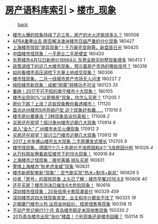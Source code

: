 [房产语料库索引](../../README.md)  > [楼市_现象](楼市_现象.md)
====
> [back](../README.md)

- [楼市火爆的现象持续了近三年，房产的大火还能烧多久？](http://jkwz.applinzi.com/ittc/7100683926031041553.html#%E6%A5%BC%E5%B8%82%E7%81%AB%E7%88%86%E7%9A%84%E7%8E%B0%E8%B1%A1%E6%8C%81%E7%BB%AD%E4%BA%86%E8%BF%91%E4%B8%89%E5%B9%B4%EF%BC%8C%E6%88%BF%E4%BA%A7%E7%9A%84%E5%A4%A7%E7%81%AB%E8%BF%98%E8%83%BD%E7%83%A7%E5%A4%9A%E4%B9%85%EF%BC%9F) 180508  
- [APRA重拳出击 能否解决澳洲楼市日益严重的分化现象](http://jkwz.applinzi.com/ittc/7096706051179283467.html#APRA%E9%87%8D%E6%8B%B3%E5%87%BA%E5%87%BB+%E8%83%BD%E5%90%A6%E8%A7%A3%E5%86%B3%E6%BE%B3%E6%B4%B2%E6%A5%BC%E5%B8%82%E6%97%A5%E7%9B%8A%E4%B8%A5%E9%87%8D%E7%9A%84%E5%88%86%E5%8C%96%E7%8E%B0%E8%B1%A1) 180427  
- [上海楼市惊现“诡异现象”！千万豪宅变刚需，新盘皆日光](http://jkwz.applinzi.com/ittc/7095977069597164550.html#%E4%B8%8A%E6%B5%B7%E6%A5%BC%E5%B8%82%E6%83%8A%E7%8E%B0%E2%80%9C%E8%AF%A1%E5%BC%82%E7%8E%B0%E8%B1%A1%E2%80%9D%EF%BC%81%E5%8D%83%E4%B8%87%E8%B1%AA%E5%AE%85%E5%8F%98%E5%88%9A%E9%9C%80%EF%BC%8C%E6%96%B0%E7%9B%98%E7%9A%86%E6%97%A5%E5%85%89) 180425  
- [中国楼市怪现象：一手房比二手房便宜](http://jkwz.applinzi.com/ittc/7093999348239303690.html#%E4%B8%AD%E5%9B%BD%E6%A5%BC%E5%B8%82%E6%80%AA%E7%8E%B0%E8%B1%A1%EF%BC%9A%E4%B8%80%E6%89%8B%E6%88%BF%E6%AF%94%E4%BA%8C%E6%89%8B%E6%88%BF%E4%BE%BF%E5%AE%9C) 180420  
- [东莞楼市4月12日新房价16664元 东莞全款买别墅现象增多](http://jkwz.applinzi.com/ittc/7091518430132044807.html#%E4%B8%9C%E8%8E%9E%E6%A5%BC%E5%B8%824%E6%9C%8812%E6%97%A5%E6%96%B0%E6%88%BF%E4%BB%B716664%E5%85%83+%E4%B8%9C%E8%8E%9E%E5%85%A8%E6%AC%BE%E4%B9%B0%E5%88%AB%E5%A2%85%E7%8E%B0%E8%B1%A1%E5%A2%9E%E5%A4%9A) 180413 *1* 
- [政策调控下的这几大楼市现象，预示着房产市场的哪些信号？](http://jkwz.applinzi.com/ittc/7081023257203704843.html#%E6%94%BF%E7%AD%96%E8%B0%83%E6%8E%A7%E4%B8%8B%E7%9A%84%E8%BF%99%E5%87%A0%E5%A4%A7%E6%A5%BC%E5%B8%82%E7%8E%B0%E8%B1%A1%EF%BC%8C%E9%A2%84%E7%A4%BA%E7%9D%80%E6%88%BF%E4%BA%A7%E5%B8%82%E5%9C%BA%E7%9A%84%E5%93%AA%E4%BA%9B%E4%BF%A1%E5%8F%B7%EF%BC%9F) 180316  
- [如何看楼市高压调控下大量土地成交现象？](http://jkwz.applinzi.com/ittc/7077306938369246219.html#%E5%A6%82%E4%BD%95%E7%9C%8B%E6%A5%BC%E5%B8%82%E9%AB%98%E5%8E%8B%E8%B0%83%E6%8E%A7%E4%B8%8B%E5%A4%A7%E9%87%8F%E5%9C%9F%E5%9C%B0%E6%88%90%E4%BA%A4%E7%8E%B0%E8%B1%A1%EF%BC%9F) 180306  
- [楼市怪现象，二月一线城市房产市场无人问津](http://jkwz.applinzi.com/ittc/7075103601267835915.html#%E6%A5%BC%E5%B8%82%E6%80%AA%E7%8E%B0%E8%B1%A1%EF%BC%8C%E4%BA%8C%E6%9C%88%E4%B8%80%E7%BA%BF%E5%9F%8E%E5%B8%82%E6%88%BF%E4%BA%A7%E5%B8%82%E5%9C%BA%E6%97%A0%E4%BA%BA%E9%97%AE%E6%B4%A5) 180227 *2* 
- [绵阳楼市新现象：成都“刚需”转移功不可没](http://jkwz.applinzi.com/ittc/7061820364068226064.html#%E7%BB%B5%E9%98%B3%E6%A5%BC%E5%B8%82%E6%96%B0%E7%8E%B0%E8%B1%A1%EF%BC%9A%E6%88%90%E9%83%BD%E2%80%9C%E5%88%9A%E9%9C%80%E2%80%9D%E8%BD%AC%E7%A7%BB%E5%8A%9F%E4%B8%8D%E5%8F%AF%E6%B2%A1) 180123 *35* 
- [重磅！2017不可不知的南宁楼市十大现象！](http://jkwz.applinzi.com/ittc/7055041962699129862.html#%E9%87%8D%E7%A3%85%EF%BC%812017%E4%B8%8D%E5%8F%AF%E4%B8%8D%E7%9F%A5%E7%9A%84%E5%8D%97%E5%AE%81%E6%A5%BC%E5%B8%82%E5%8D%81%E5%A4%A7%E7%8E%B0%E8%B1%A1%EF%BC%81) 180105  
- [楼市出现90%&quot;以房换房&quot;现象，你怎么买房？](http://jkwz.applinzi.com/ittc/7043584537026626576.html#%E6%A5%BC%E5%B8%82%E5%87%BA%E7%8E%B090%25%26quot%3B%E4%BB%A5%E6%88%BF%E6%8D%A2%E6%88%BF%26quot%3B%E7%8E%B0%E8%B1%A1%EF%BC%8C%E4%BD%A0%E6%80%8E%E4%B9%88%E4%B9%B0%E6%88%BF%EF%BC%9F) 171205 *1* 
- [房价下跌？上涨？这些现象教你看透楼市！](http://jkwz.applinzi.com/ittc/7038058129512727568.html#%E6%88%BF%E4%BB%B7%E4%B8%8B%E8%B7%8C%EF%BC%9F%E4%B8%8A%E6%B6%A8%EF%BC%9F%E8%BF%99%E4%BA%9B%E7%8E%B0%E8%B1%A1%E6%95%99%E4%BD%A0%E7%9C%8B%E9%80%8F%E6%A5%BC%E5%B8%82%EF%BC%81) 171120  
- [盘点达州楼市9月热销户型 这个现象好有趣……](http://jkwz.applinzi.com/ittc/7026152719352595473.html#%E7%9B%98%E7%82%B9%E8%BE%BE%E5%B7%9E%E6%A5%BC%E5%B8%829%E6%9C%88%E7%83%AD%E9%94%80%E6%88%B7%E5%9E%8B+%E8%BF%99%E4%B8%AA%E7%8E%B0%E8%B1%A1%E5%A5%BD%E6%9C%89%E8%B6%A3%E2%80%A6%E2%80%A6) 171019 *5* 
- [楼市房价要暴涨？3种现象告诉你真相！](http://jkwz.applinzi.com/ittc/7022204397323551761.html#%E6%A5%BC%E5%B8%82%E6%88%BF%E4%BB%B7%E8%A6%81%E6%9A%B4%E6%B6%A8%EF%BC%9F3%E7%A7%8D%E7%8E%B0%E8%B1%A1%E5%91%8A%E8%AF%89%E4%BD%A0%E7%9C%9F%E7%9B%B8%EF%BC%81) 171008 *2* 
- [买房还在观望？探讨泰州楼市近期几大现象](http://jkwz.applinzi.com/ittc/7013084612539188240.html#%E4%B9%B0%E6%88%BF%E8%BF%98%E5%9C%A8%E8%A7%82%E6%9C%9B%EF%BC%9F%E6%8E%A2%E8%AE%A8%E6%B3%B0%E5%B7%9E%E6%A5%BC%E5%B8%82%E8%BF%91%E6%9C%9F%E5%87%A0%E5%A4%A7%E7%8E%B0%E8%B1%A1) 170914 *8* 
- [进入“金九” 广州楼市未见火爆现象](http://jkwz.applinzi.com/ittc/7012433261173933073.html#%E8%BF%9B%E5%85%A5%E2%80%9C%E9%87%91%E4%B9%9D%E2%80%9D+%E5%B9%BF%E5%B7%9E%E6%A5%BC%E5%B8%82%E6%9C%AA%E8%A7%81%E7%81%AB%E7%88%86%E7%8E%B0%E8%B1%A1) 170912 *3* 
- [买房还在观望？探讨江门楼市近期几大现象](http://jkwz.applinzi.com/ittc/7012202552287036432.html#%E4%B9%B0%E6%88%BF%E8%BF%98%E5%9C%A8%E8%A7%82%E6%9C%9B%EF%BC%9F%E6%8E%A2%E8%AE%A8%E6%B1%9F%E9%97%A8%E6%A5%BC%E5%B8%82%E8%BF%91%E6%9C%9F%E5%87%A0%E5%A4%A7%E7%8E%B0%E8%B1%A1) 170912 *16* 
- [2017上半年佛山楼市五大现象 二手房爆发式增长](http://jkwz.applinzi.com/ittc/6986705945085084688.html#2017%E4%B8%8A%E5%8D%8A%E5%B9%B4%E4%BD%9B%E5%B1%B1%E6%A5%BC%E5%B8%82%E4%BA%94%E5%A4%A7%E7%8E%B0%E8%B1%A1+%E4%BA%8C%E6%89%8B%E6%88%BF%E7%88%86%E5%8F%91%E5%BC%8F%E5%A2%9E%E9%95%BF) 170705 *9* 
- [楼市怪现象，德国11个几十年房价不涨原因和4个飞涨原因分析](http://jkwz.applinzi.com/ittc/6893315044309206021.html#%E6%A5%BC%E5%B8%82%E6%80%AA%E7%8E%B0%E8%B1%A1%EF%BC%8C%E5%BE%B7%E5%9B%BD11%E4%B8%AA%E5%87%A0%E5%8D%81%E5%B9%B4%E6%88%BF%E4%BB%B7%E4%B8%8D%E6%B6%A8%E5%8E%9F%E5%9B%A0%E5%92%8C4%E4%B8%AA%E9%A3%9E%E6%B6%A8%E5%8E%9F%E5%9B%A0%E5%88%86%E6%9E%90) 161026 *4* 
- [从万科朋友圈看疯狂楼市下的16大现象！](http://jkwz.applinzi.com/ittc/6878417569110819844.html#%E4%BB%8E%E4%B8%87%E7%A7%91%E6%9C%8B%E5%8F%8B%E5%9C%88%E7%9C%8B%E7%96%AF%E7%8B%82%E6%A5%BC%E5%B8%82%E4%B8%8B%E7%9A%8416%E5%A4%A7%E7%8E%B0%E8%B1%A1%EF%BC%81) 160916 *84* 
- [上海楼市之怪现象：限号离婚 排队买房](http://jkwz.applinzi.com/ittc/6872571050461758469.html#%E4%B8%8A%E6%B5%B7%E6%A5%BC%E5%B8%82%E4%B9%8B%E6%80%AA%E7%8E%B0%E8%B1%A1%EF%BC%9A%E9%99%90%E5%8F%B7%E7%A6%BB%E5%A9%9A+%E6%8E%92%E9%98%9F%E4%B9%B0%E6%88%BF) 160831  
- [警惕上海楼市“秋老虎发威”现象](http://jkwz.applinzi.com/ittc/6872468590984430597.html#%E8%AD%A6%E6%83%95%E4%B8%8A%E6%B5%B7%E6%A5%BC%E5%B8%82%E2%80%9C%E7%A7%8B%E8%80%81%E8%99%8E%E5%8F%91%E5%A8%81%E2%80%9D%E7%8E%B0%E8%B1%A1) 160831  
- [楼市新房配套新“现象”：空气能实现“热水+制冷+新风”](http://jkwz.applinzi.com/ittc/6871725735089275908.html#%E6%A5%BC%E5%B8%82%E6%96%B0%E6%88%BF%E9%85%8D%E5%A5%97%E6%96%B0%E2%80%9C%E7%8E%B0%E8%B1%A1%E2%80%9D%EF%BC%9A%E7%A9%BA%E6%B0%94%E8%83%BD%E5%AE%9E%E7%8E%B0%E2%80%9C%E7%83%AD%E6%B0%B4%2B%E5%88%B6%E5%86%B7%2B%E6%96%B0%E9%A3%8E%E2%80%9D) 160829 *5* 
- [炒卖「房号」的腐败现象 上头已了解︱楼市早餐2016.8.8](http://jkwz.applinzi.com/ittc/6863895516341076996.html#%E7%82%92%E5%8D%96%E3%80%8C%E6%88%BF%E5%8F%B7%E3%80%8D%E7%9A%84%E8%85%90%E8%B4%A5%E7%8E%B0%E8%B1%A1+%E4%B8%8A%E5%A4%B4%E5%B7%B2%E4%BA%86%E8%A7%A3%EF%B8%B1%E6%A5%BC%E5%B8%82%E6%97%A9%E9%A4%902016.8.8) 160808 *40* 
- [还在买房？楼市泡沫已催生6大危险现象！](http://jkwz.applinzi.com/ittc/6845435815127417860.html#%E8%BF%98%E5%9C%A8%E4%B9%B0%E6%88%BF%EF%BC%9F%E6%A5%BC%E5%B8%82%E6%B3%A1%E6%B2%AB%E5%B7%B2%E5%82%AC%E7%94%9F6%E5%A4%A7%E5%8D%B1%E9%99%A9%E7%8E%B0%E8%B1%A1%EF%BC%81) 160619  
- [深圳楼市怪现象：20张信用卡套现凑首付](http://jkwz.applinzi.com/ittc/6814910781569106949.html#%E6%B7%B1%E5%9C%B3%E6%A5%BC%E5%B8%82%E6%80%AA%E7%8E%B0%E8%B1%A1%EF%BC%9A20%E5%BC%A0%E4%BF%A1%E7%94%A8%E5%8D%A1%E5%A5%97%E7%8E%B0%E5%87%91%E9%A6%96%E4%BB%98) 160329 *459* 
- [深圳楼市这四大怪现象突至，业主和中介都坐不住了](http://jkwz.applinzi.com/ittc/6813634149759845381.html#%E6%B7%B1%E5%9C%B3%E6%A5%BC%E5%B8%82%E8%BF%99%E5%9B%9B%E5%A4%A7%E6%80%AA%E7%8E%B0%E8%B1%A1%E7%AA%81%E8%87%B3%EF%BC%8C%E4%B8%9A%E4%B8%BB%E5%92%8C%E4%B8%AD%E4%BB%8B%E9%83%BD%E5%9D%90%E4%B8%8D%E4%BD%8F%E4%BA%86) 160325 *19* 
- [近期厦门楼市火热 出现坐地起价、捂房惜售等现象](http://jkwz.applinzi.com/ittc/6810842752195494916.html#%E8%BF%91%E6%9C%9F%E5%8E%A6%E9%97%A8%E6%A5%BC%E5%B8%82%E7%81%AB%E7%83%AD+%E5%87%BA%E7%8E%B0%E5%9D%90%E5%9C%B0%E8%B5%B7%E4%BB%B7%E3%80%81%E6%8D%82%E6%88%BF%E6%83%9C%E5%94%AE%E7%AD%89%E7%8E%B0%E8%B1%A1) 160318 *15* 
- [不动产登记施行1个月  青岛楼市稳定未现抛售现象](http://jkwz.applinzi.com/ittc/547650611401479786.html#%E4%B8%8D%E5%8A%A8%E4%BA%A7%E7%99%BB%E8%AE%B0%E6%96%BD%E8%A1%8C1%E4%B8%AA%E6%9C%88++%E9%9D%92%E5%B2%9B%E6%A5%BC%E5%B8%82%E7%A8%B3%E5%AE%9A%E6%9C%AA%E7%8E%B0%E6%8A%9B%E5%94%AE%E7%8E%B0%E8%B1%A1) 150330 *2* 
- [2015青岛楼市出现“涨价”楼盘！个别现象还是楼市回暖？](http://jkwz.applinzi.com/ittc/547650611383537825.html#2015%E9%9D%92%E5%B2%9B%E6%A5%BC%E5%B8%82%E5%87%BA%E7%8E%B0%E2%80%9C%E6%B6%A8%E4%BB%B7%E2%80%9D%E6%A5%BC%E7%9B%98%EF%BC%81%E4%B8%AA%E5%88%AB%E7%8E%B0%E8%B1%A1%E8%BF%98%E6%98%AF%E6%A5%BC%E5%B8%82%E5%9B%9E%E6%9A%96%EF%BC%9F) 150114 *15* 
